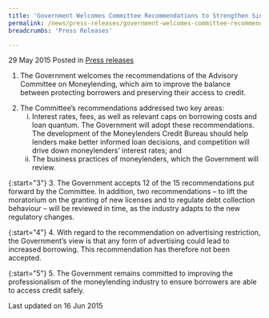 ```yaml
---
title: 'Government Welcomes Committee Recommendations to Strengthen Singapore’s Moneylending Regulatory Regime'
permalink: /news/press-releases/government-welcomes-committee-recommendations-to-strengthen-sing
breadcrumbs: 'Press Releases'

---
```



29 May 2015 Posted in [Press releases](/news/press-releases)

1. The Government welcomes the recommendations of the Advisory Committee on Moneylending, which aim to improve the balance between protecting borrowers and preserving their access to credit.


<ol start="2">
<li>The Committee’s recommendations addressed two key areas:

<ol style="list-style-type: lower-roman">
<li>Interest rates, fees, as well as relevant caps on borrowing costs and loan quantum. The Government will adopt these recommendations. The development of the Moneylenders Credit Bureau should help lenders make better informed loan decisions, and competition will drive down moneylenders’ interest rates; and</li>
<li>The business practices of moneylenders, which the Government will review.</li>
</ol>

</li>
</ol>

{:start="3"}
3. The Government accepts 12 of the 15 recommendations put forward by the Committee. In addition, two recommendations – to lift the moratorium on the granting of new licenses and to regulate debt collection behaviour – will be reviewed in time, as the industry adapts to the new regulatory changes.

 
{:start="4"}
4. With regard to the recommendation on advertising restriction, the Government’s view is that any form of advertising could lead to increased borrowing. This recommendation has therefore not been accepted.

 
{:start="5"}
5. The Government remains committed to improving the professionalism of the moneylending industry to ensure borrowers are able to access credit safely.


<p class="right-side-updated">Last updated on 16 Jun 2015
</p>
